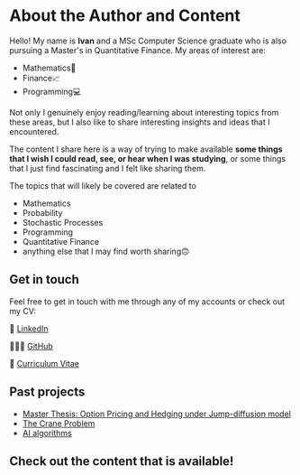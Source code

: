 # About the Author and Content

Hello! My name is **Ivan** and a MSc Computer Science graduate who is also pursuing a Master's in Quantitative Finance. My areas of interest are:

- Mathematics🧮
- Finance📈
- Programming💻

Not only I genuinely enjoy reading/learning about interesting topics from these areas, but I also like to share interesting insights and ideas that I encountered. 

The content I share here is a way of trying to make available **some things that I wish I could read, see, or hear when I was studying**, or some things that I just find fascinating and I felt like sharing them.

The topics that will likely be covered are related to 

- Mathematics
- Probability
- Stochastic Processes
- Programming
- Quantitative Finance
- anything else that I may find worth sharing🙃

## Get in touch

Feel free to get in touch with me through any of my accounts or check out my CV:

💼 [LinkedIn](https://www.linkedin.com/in/ivan-almer/)

🧑🏽‍💻 [GitHub](https://github.com/almer101)

📄 [Curriculum Vitae](https://github.com/almer101/CV)

## Past projects

- [Master Thesis: Option Pricing and Hedging under Jump-diffusion model](https://github.com/almer101/master-thesis)
- [The Crane Problem](https://github.com/almer101/crane-problem)
- [AI algorithms](https://github.com/almer101/AI-algorithms)

## Check out the content that is available!

```{tableofcontents}
```
